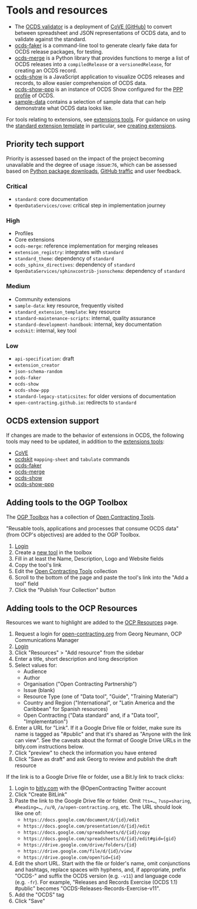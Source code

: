 # Tools and resources

* The [OCDS validator](http://standard.open-contracting.org/validator/) is a deployment of [CoVE (GitHub)](https://github.com/OpenDataServices/cove) to convert between spreadsheet and JSON representations of OCDS data, and to validate against the standard.
* [ocds-faker](https://github.com/open-contracting/ocds-faker) is a command-line tool to generate clearly fake data for OCDS release packages, for testing.
* [ocds-merge](https://github.com/open-contracting/ocds-merge) is a Python library that provides functions to merge a list of OCDS releases into a `compiledRelease` or a `versionedRelease`, for creating an OCDS record.
* [ocds-show](https://github.com/open-contracting/ocds-show) is a JavaScript application to visualize OCDS releases and records, to allow easier comprehension of OCDS data.
* [ocds-show-ppp](https://github.com/open-contracting/ocds-show-ppp) is an instance of OCDS Show configured for the [PPP profile](http://standard.open-contracting.org/profiles/ppp/latest/en/) of OCDS.
* [sample-data](https://github.com/open-contracting/sample-data) contains a selection of sample data that can help demonstrate what OCDS data looks like.

For tools relating to extensions, see [extensions tools](../extensions#tools). For guidance on using the [standard extension template](https://github.com/open-contracting/standard_extension_template) in particular, see [creating extensions](../extensions#creating-extensions).

## Priority tech support

Priority is assessed based on the impact of the project becoming unavailable and the degree of usage :issue:`76`, which can be assessed based on [Python package downloads](http://www.pypi-stats.com/author/?q=30327), [GitHub traffic](https://github.com/open-contracting/standard-development-handbook/issues/76#issuecomment-334540063) and user feedback.

### Critical

* `standard`: core documentation
* `OpenDataServices/cove`: critical step in implementation journey

### High

* Profiles
* Core extensions
* `ocds-merge`: reference implementation for merging releases
* `extension_registry`: integrates with `standard`
* `standard_theme`: dependency of `standard`
* `ocds_sphinx_directives`: dependency of `standard`
* `OpenDataServices/sphinxcontrib-jsonschema`: dependency of `standard`

### Medium

* Community extensions
* `sample-data`: key resource, frequently visited
* `standard_extension_template`: key resource
* `standard-maintenance-scripts`: internal, quality assurance
* `standard-development-handbook`: internal, key documentation
* `ocdskit`: internal, key tool

### Low

* `api-specification`: draft
* `extension_creator`
* `json-schema-random`
* `ocds-faker`
* `ocds-show`
* `ocds-show-ppp`
* `standard-legacy-staticsites`: for older versions of documentation
* `open-contracting.github.io`: redirects to `standard`

## OCDS extension support

If changes are made to the behavior of extensions in OCDS, the following tools may need to be updated, in addition to the [extensions tools](../extensions#tools):

* [CoVE](https://github.com/OpenDataServices/cove)
* [ocdskit](https://github.com/open-contracting/ocdskit) `mapping-sheet` and `tabulate` commands
* [ocds-faker](https://github.com/open-contracting/ocds-faker)
* [ocds-merge](https://github.com/open-contracting/ocds-merge)
* [ocds-show](https://github.com/open-contracting/ocds-show)
* [ocds-show-ppp](https://github.com/open-contracting/ocds-show-ppp)

## Adding tools to the OGP Toolbox

The [OGP Toolbox](https://ogptoolbox.org/) has a collection of [Open Contracting Tools](https://ogptoolbox.org/en/collections/10).

"Reusable tools, applications and processes that consume OCDS data" (from OCP's objectives) are added to the OGP Toolbox.

1. [Login](https://crm.open-contracting.org/projects/ocds/wiki/Logins#OGP-Toolbox)
1. Create a [new tool](https://ogptoolbox.org/en/tools/new) in the toolbox
1. Fill in at least the Name, Description, Logo and Website fields
1. Copy the tool's link
1. Edit the [Open Contracting Tools](https://ogptoolbox.org/en/collections/10/edit) collection
1. Scroll to the bottom of the page and paste the tool's link into the "Add a tool" field
1. Click the "Publish Your Collection" button

## Adding tools to the OCP Resources

Resources we want to highlight are added to the [OCP Resources](https://www.open-contracting.org/data-standard/tools/) page.

1. Request a login for [open-contracting.org](https://www.open-contracting.org/) from Georg Neumann, OCP Communications Manager
1. [Login](https://www.open-contracting.org/wp-admin/)
1. Click "Resources" > "Add resource" from the sidebar
1. Enter a title, short description and long description
1. Select values for:
    * Audience
    * Author
    * Organisation ("Open Contracting Partnership")
    * Issue (blank)
    * Resource Type (one of "Data tool", "Guide", "Training Material")
    * Country and Region ("International", or "Latin America and the Caribbean" for Spanish resources)
    * Open Contracting ("Data standard" and, if a "Data tool", "Implementation")
1. Enter a URL for "Link". If it a Google Drive file or folder, make sure its name is tagged as "#public" and that it's shared as "Anyone with the link can view". See the caveats about the format of Google Drive URLs in the bitly.com instructions below.
1. Click "preview" to check the information you have entered
1. Click "Save as draft" and ask Georg to review and publish the draft resource

If the link is to a Google Drive file or folder, use a Bit.ly link to track clicks:

1. Login to [bitly.com](https://bitly.com) with the @OpenContracting Twitter account
1. Click "Create BitLink"
1. Paste the link to the Google Drive file or folder. Omit `?ts=…`, `?usp=sharing`, `#heading=…`, `/u/0`, `/a/open-contracting.org`, etc. The URL should look like one of:
    * `https://docs.google.com/document/d/{id}/edit`
    * `https://docs.google.com/presentation/d/{id}/edit`
    * `https://docs.google.com/spreadsheets/d/{id}/copy`
    * `https://docs.google.com/spreadsheets/d/{id}/edit#gid={gid}`
    * `https://drive.google.com/drive/folders/{id}`
    * `https://drive.google.com/file/d/{id}/view`
    * `https://drive.google.com/open?id={id}`
1. Edit the short URL. Start with the file or folder's name, omit conjunctions and hashtags, replace spaces with hyphens, and, if appropriate, prefix "OCDS-" and suffix the OCDS version (e.g. `-v11`) and language code (e.g. `-fr`). For example, "Releases and Records Exercise (OCDS 1.1) #public" becomes "OCDS-Releases-Records-Exercise-v11".
1. Add the "OCDS" tag
1. Click "Save"

